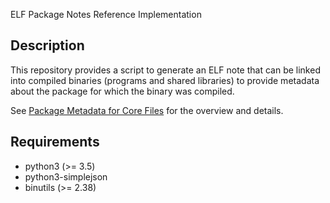 ELF Package Notes Reference Implementation

## Description

This repository provides a script to generate an ELF note that can be
linked into compiled binaries (programs and shared libraries) to provide
metadata about the package for which the binary was compiled.

See [Package Metadata for Core Files](https://systemd.io/COREDUMP_PACKAGE_METADATA/)
for the overview and details.

## Requirements

* python3 (>= 3.5)
* python3-simplejson
* binutils (>= 2.38)
